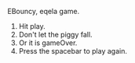 EBouncy, eqela game. 

1. Hit play.
2. Don't let the piggy fall.
3. Or it is gameOver.
4. Press the spacebar to play again.